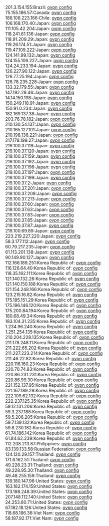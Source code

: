201.3.154.155:Brazil: [ovpn config](vpn/201_3_154_155.ovpn)  
75.155.186.57:Canada: [ovpn config](vpn/75_155_186_57.ovpn)  
186.106.223.166:Chile: [ovpn config](vpn/186_106_223_166.ovpn)  
106.168.170.40:Japan: [ovpn config](vpn/106_168_170_40.ovpn)  
111.105.42.204:Japan: [ovpn config](vpn/111_105_42_204.ovpn)  
118.241.61.136:Japan: [ovpn config](vpn/118_241_61_136.ovpn)  
118.91.209.29:Japan: [ovpn config](vpn/118_91_209_29.ovpn)  
119.26.174.51:Japan: [ovpn config](vpn/119_26_174_51.ovpn)  
119.47.109.222:Japan: [ovpn config](vpn/119_47_109_222.ovpn)  
124.141.99.132:Japan: [ovpn config](vpn/124_141_99_132.ovpn)  
124.155.106.227:Japan: [ovpn config](vpn/124_155_106_227.ovpn)  
124.24.233.194:Japan: [ovpn config](vpn/124_24_233_194.ovpn)  
126.227.90.122:Japan: [ovpn config](vpn/126_227_90_122.ovpn)  
126.77.25.194:Japan: [ovpn config](vpn/126_77_25_194.ovpn)  
126.78.235.228:Japan: [ovpn config](vpn/126_78_235_228.ovpn)  
133.32.179.55:Japan: [ovpn config](vpn/133_32_179_55.ovpn)  
147.192.28.46:Japan: [ovpn config](vpn/147_192_28_46.ovpn)  
14.14.150.198:Japan: [ovpn config](vpn/14_14_150_198.ovpn)  
150.249.118.91:Japan: [ovpn config](vpn/150_249_118_91.ovpn)  
150.91.0.234:Japan: [ovpn config](vpn/150_91_0_234.ovpn)  
182.169.137.38:Japan: [ovpn config](vpn/182_169_137_38.ovpn)  
203.76.78.182:Japan: [ovpn config](vpn/203_76_78_182.ovpn)  
210.130.54.137:Japan: [ovpn config](vpn/210_130_54_137.ovpn)  
210.165.127.101:Japan: [ovpn config](vpn/210_165_127_101.ovpn)  
210.198.136.221:Japan: [ovpn config](vpn/210_198_136_221.ovpn)  
217.178.199.27:Japan: [ovpn config](vpn/217_178_199_27.ovpn)  
219.100.37.119:Japan: [ovpn config](vpn/219_100_37_119.ovpn)  
219.100.37.120:Japan: [ovpn config](vpn/219_100_37_120.ovpn)  
219.100.37.159:Japan: [ovpn config](vpn/219_100_37_159.ovpn)  
219.100.37.192:Japan: [ovpn config](vpn/219_100_37_192.ovpn)  
219.100.37.196:Japan: [ovpn config](vpn/219_100_37_196.ovpn)  
219.100.37.197:Japan: [ovpn config](vpn/219_100_37_197.ovpn)  
219.100.37.199:Japan: [ovpn config](vpn/219_100_37_199.ovpn)  
219.100.37.2:Japan: [ovpn config](vpn/219_100_37_2.ovpn)  
219.100.37.201:Japan: [ovpn config](vpn/219_100_37_201.ovpn)  
219.100.37.209:Japan: [ovpn config](vpn/219_100_37_209.ovpn)  
219.100.37.213:Japan: [ovpn config](vpn/219_100_37_213.ovpn)  
219.100.37.60:Japan: [ovpn config](vpn/219_100_37_60.ovpn)  
219.100.37.63:Japan: [ovpn config](vpn/219_100_37_63.ovpn)  
219.100.37.83:Japan: [ovpn config](vpn/219_100_37_83.ovpn)  
219.100.37.85:Japan: [ovpn config](vpn/219_100_37_85.ovpn)  
219.100.37.87:Japan: [ovpn config](vpn/219_100_37_87.ovpn)  
219.100.69.89:Japan: [ovpn config](vpn/219_100_69_89.ovpn)  
223.219.227.220:Japan: [ovpn config](vpn/223_219_227_220.ovpn)  
58.3.177.112:Japan: [ovpn config](vpn/58_3_177_112.ovpn)  
60.79.217.235:Japan: [ovpn config](vpn/60_79_217_235.ovpn)  
61.113.201.138:Japan: [ovpn config](vpn/61_113_201_138.ovpn)  
90.149.90.127:Japan: [ovpn config](vpn/90_149_90_127.ovpn)  
112.166.189.251:Korea Republic of: [ovpn config](vpn/112_166_189_251.ovpn)  
116.126.64.40:Korea Republic of: [ovpn config](vpn/116_126_64_40.ovpn)  
118.35.162.111:Korea Republic of: [ovpn config](vpn/118_35_162_111.ovpn)  
121.140.132.26:Korea Republic of: [ovpn config](vpn/121_140_132_26.ovpn)  
121.140.150.188:Korea Republic of: [ovpn config](vpn/121_140_150_188.ovpn)  
121.154.248.166:Korea Republic of: [ovpn config](vpn/121_154_248_166.ovpn)  
123.215.16.82:Korea Republic of: [ovpn config](vpn/123_215_16_82.ovpn)  
175.195.151.29:Korea Republic of: [ovpn config](vpn/175_195_151_29.ovpn)  
175.196.146.120:Korea Republic of: [ovpn config](vpn/175_196_146_120.ovpn)  
175.200.84.194:Korea Republic of: [ovpn config](vpn/175_200_84_194.ovpn)  
180.68.49.34:Korea Republic of: [ovpn config](vpn/180_68_49_34.ovpn)  
183.104.31.235:Korea Republic of: [ovpn config](vpn/183_104_31_235.ovpn)  
1.234.96.240:Korea Republic of: [ovpn config](vpn/1_234_96_240.ovpn)  
1.251.254.135:Korea Republic of: [ovpn config](vpn/1_251_254_135.ovpn)  
210.204.228.135:Korea Republic of: [ovpn config](vpn/210_204_228_135.ovpn)  
211.178.248.11:Korea Republic of: [ovpn config](vpn/211_178_248_11.ovpn)  
211.222.65.202:Korea Republic of: [ovpn config](vpn/211_222_65_202.ovpn)  
211.227.223.214:Korea Republic of: [ovpn config](vpn/211_227_223_214.ovpn)  
211.46.22.82:Korea Republic of: [ovpn config](vpn/211_46_22_82.ovpn)  
220.116.160.23:Korea Republic of: [ovpn config](vpn/220_116_160_23.ovpn)  
220.70.74.83:Korea Republic of: [ovpn config](vpn/220_70_74_83.ovpn)  
220.86.231.231:Korea Republic of: [ovpn config](vpn/220_86_231_231.ovpn)  
220.86.99.30:Korea Republic of: [ovpn config](vpn/220_86_99_30.ovpn)  
221.152.137.95:Korea Republic of: [ovpn config](vpn/221_152_137_95.ovpn)  
221.167.189.29:Korea Republic of: [ovpn config](vpn/221_167_189_29.ovpn)  
222.109.62.132:Korea Republic of: [ovpn config](vpn/222_109_62_132.ovpn)  
222.237.125.35:Korea Republic of: [ovpn config](vpn/222_237_125_35.ovpn)  
59.12.131.206:Korea Republic of: [ovpn config](vpn/59_12_131_206.ovpn)  
59.3.237.188:Korea Republic of: [ovpn config](vpn/59_3_237_188.ovpn)  
59.5.206.205:Korea Republic of: [ovpn config](vpn/59_5_206_205.ovpn)  
59.7.139.132:Korea Republic of: [ovpn config](vpn/59_7_139_132.ovpn)  
59.8.230.182:Korea Republic of: [ovpn config](vpn/59_8_230_182.ovpn)  
61.74.186.142:Korea Republic of: [ovpn config](vpn/61_74_186_142.ovpn)  
61.84.62.239:Korea Republic of: [ovpn config](vpn/61_84_62_239.ovpn)  
112.208.213.87:Philippines: [ovpn config](vpn/112_208_213_87.ovpn)  
83.139.133.58:Russian Federation: [ovpn config](vpn/83_139_133_58.ovpn)  
124.120.29.157:Thailand: [ovpn config](vpn/124_120_29_157.ovpn)  
171.6.162.51:Thailand: [ovpn config](vpn/171_6_162_51.ovpn)  
49.228.23.31:Thailand: [ovpn config](vpn/49_228_23_31.ovpn)  
49.228.95.30:Thailand: [ovpn config](vpn/49_228_95_30.ovpn)  
49.48.255.159:Thailand: [ovpn config](vpn/49_48_255_159.ovpn)  
139.180.147.96:United States: [ovpn config](vpn/139_180_147_96.ovpn)  
163.182.174.159:United States: [ovpn config](vpn/163_182_174_159.ovpn)  
173.198.248.39:United States: [ovpn config](vpn/173_198_248_39.ovpn)  
207.148.112.140:United States: [ovpn config](vpn/207_148_112_140.ovpn)  
24.253.60.71:United States: [ovpn config](vpn/24_253_60_71.ovpn)  
67.182.18.126:United States: [ovpn config](vpn/67_182_18_126.ovpn)  
118.68.186.36:Viet Nam: [ovpn config](vpn/118_68_186_36.ovpn)  
58.187.92.171:Viet Nam: [ovpn config](vpn/58_187_92_171.ovpn)  
